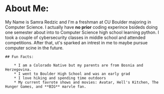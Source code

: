 # About Me: 

My Name is Samra Redzic and I'm a freshman at CU Boulder majoring in Computer Science.
I actually have **no prior** coding experince bsideds doing one semester about into to Computer Science high school learning python. 
I took a couple of cybersecurity classes in middle school and attended competitions. After that, ut's sparked an intrest in me to maybe pursue computer scine in the future.

    ## Fun Facts: 

        * I am a Colorado Native but my parents are from Bosnia and Herzegovina. 
        * I went to Boulder High School and was an early grad 
        * I love hiking and spending time outdoors
        * My current favrote shows and movies: Avatar, Hell's Kitchen, The Hunger Games, and **BIG** marvle fan. 




